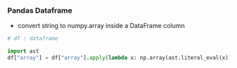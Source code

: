 ### Pandas Dataframe


- convert string to numpy.array inside a DataFrame column
```Python
# df : dataframe  

import ast
df["array"] = df["array"].apply(lambda x: np.array(ast.literal_eval(x)))

```
